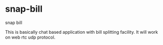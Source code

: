# snap-bill
snap bill 

This is basically chat based application with bill splitting facility. 
It will work on web rtc udp protocol.
